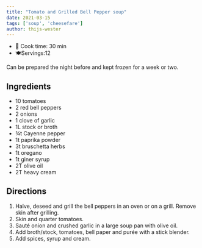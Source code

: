 ```yaml
---
title: "Tomato and Grilled Bell Pepper soup"
date: 2021-03-15
tags: ['soup', 'cheesefare']
author: thijs-wester
---
```


- 🍳 Cook time: 30 min
- 🍽️Servings:12

Can be prepared the night before and kept frozen for a week or two.

## Ingredients

- 10 tomatoes
- 2 red bell peppers
- 2 onions
- 1 clove of garlic
- 1L stock or broth
- ¾t Cayenne pepper
- 1t paprika powder
- 3t bruschetta herbs
- 1t oregano
- 1t giner syrup
- 2T olive oil
- 2T heavy cream

## Directions

1. Halve, deseed and grill the bell peppers in an oven or on a grill. Remove skin after grilling.
2. Skin and quarter tomatoes.
3. Sauté onion and crushed garlic in a large soup pan with olive oil.
4. Add broth/stock, tomatoes, bell paper and purée with a stick blender.
5. Add spices, syrup and cream.
